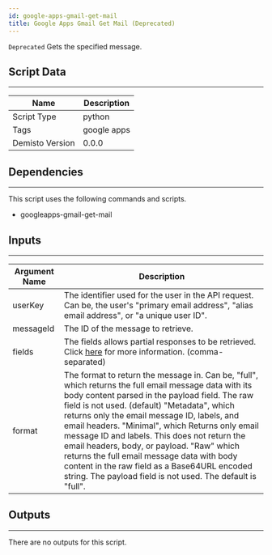 ```yaml
---
id: google-apps-gmail-get-mail
title: Google Apps Gmail Get Mail (Deprecated)
---
```


`Deprecated`
Gets the specified message.
## Script Data
---

| **Name** | **Description** |
| --- | --- |
| Script Type | python |
| Tags | google apps |
| Demisto Version | 0.0.0 |

## Dependencies
---
This script uses the following commands and scripts.
* googleapps-gmail-get-mail

## Inputs
---

| **Argument Name** | **Description** |
| --- | --- |
| userKey | The identifier used for the user in the API request. Can be, the user's "primary email address", "alias email address", or "a unique user ID". |
| messageId | The ID of the message to retrieve. |
| fields | The fields allows partial responses to be retrieved. Click [here](https://developers.google.com/gdata/docs/2.0/basics#PartialResponse) for more information. (comma-separated) |
| format | The format to return the message in. Can be, "full", which returns the full email message data with its body content parsed in the payload field. The raw field is not used. (default) "Metadata", which returns only the email message ID, labels, and email headers. "Minimal", which Returns only email message ID and labels. This does not return the email headers, body, or payload. "Raw" which returns the full email message data with body content in the raw field as a Base64URL encoded string. The payload field is not used. The default is "full".  |

## Outputs
---
There are no outputs for this script.
